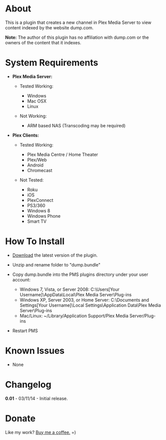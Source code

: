 About
=====

This is a plugin that creates a new channel in Plex Media Server to view content indexed by the website dump.com.

**Note:** The author of this plugin has no affiliation with dump.com or the owners of the content that it indexes.

System Requirements
===================

- **Plex Media Server:**

	- Tested Working:
		- Windows
		- Mac OSX
		- Linux

	- Not Working:
		- ARM based NAS (Transcoding may be required)

- **Plex Clients:**

	- Tested Working:
		- Plex Media Centre / Home Theater
		- Plex/Web
		- Android
		- Chromecast

	- Not Tested:
		- Roku
		- iOS
		- PlexConnect
		- PS3/360
		- Windows 8
		- Windows Phone
		- Smart TV

How To Install
==============

- [Download](https://github.com/TehCrucible/dump.bundle/archive/master.zip) the latest version of the plugin.

- Unzip and rename folder to "dump.bundle"

- Copy dump.bundle into the PMS plugins directory under your user account:
	- Windows 7, Vista, or Server 2008: C:\Users[Your Username]\AppData\Local\Plex Media Server\Plug-ins
	- Windows XP, Server 2003, or Home Server: C:\Documents and Settings[Your Username]\Local Settings\Application Data\Plex Media Server\Plug-ins
	- Mac/Linux: ~/Library/Application Support/Plex Media Server/Plug-ins

- Restart PMS

Known Issues
============

- None

Changelog
=========

**0.01** - 03/11/14 - Initial release.

Donate
======

Like my work?  [Buy me a coffee.](https://www.paypal.com/cgi-bin/webscr?cmd=_s-xclick&hosted_button_id=JUV2JAVFXY86Q)  =)
